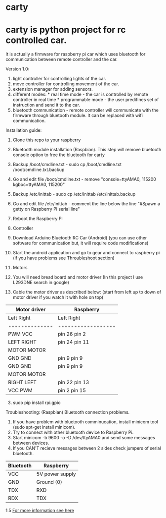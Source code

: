 # carty

# carty is python project for rc controlled car.
It is actually a firmware for raspberry pi car
which uses bluetooth for communication between remote controller and the car.

Version 1.0:
  1. light controller for controlling lights of the car.
  2. move controller for controlling movement of the car.
  3. extension manager for adding sensors.
  4. different modes:
    * real time mode - the car is controlled by remote controller in real time
    * programmable mode - the user predifines set of instruction and send it to the car.
  5. bluetooth communication - remote controller will communicate with the
        firmware through bluetooth module. It can be replaced with wifi communication.


Installation guide:

1. Clone this repo to your raspberry

2. Bluetooth module installation (Raspbian).
   This step will remove bluetooth console option to free the bluetooth for carty
  1. Backup /boot/cmdline.txt - sudo cp /boot/cmdline.txt /boot/cmdline.txt.backup
  2. Go and edit file /boot/cmdline.txt - remove "console=ttyAMA0, 115200 kgboc=ttyAMA0, 115200"
  3. Backup /etc/inittab - sudo cp /etc/inittab /etc/inittab.backup
  4. Go and edit file /etc/inittab -
     comment the line below the line "#Spawn a getty on Raspberry Pi serial line"
  5. Reboot the Raspberry Pi

3. Controller
  1. Download Arduino Bluetooth RC Car (Android) (you can use other software
        for communication but, it will require code modifications)
  2. Start the android application and go to gear and connect to raspberry pi
     (if you have problems see Throubleshoot section)

4. Motors
  1. You will need bread board and motor driver (In this project I use L293DNE search in google)
  2. Cable the motor driver as described below: (start from left up to down of motor driver if you
        watch it with hole on top)

Motor driver   | Raspberry 
-------------- | -----------------
Left     Right | Left      Right
-------------- | ------------------
PWM      VCC   | pin 26    pin 2
LEFT     RIGHT | pin 24    pin 11
MOTOR    MOTOR |        
GND      GND   | pin 9     pin 9
GND      GND   | pin 9     pin 9
MOTOR    MOTOR |        
RIGHT    LEFT  | pin 22    pin 13
VCC      PWM   | pin 2     pin 15

  3. sudo pip install rpi.gpio


Troubleshooting: (Raspbian) Bluetooth connection problems.
  1. If you have problem with bluetooth comminucation, install minicom tool (sudo apt-get install minicom).
  2. Try to connect with other bluetooth device to Raspberry Pi.
  3. Start minicom -b 9600 -o -D /dev/ttyAMA0 and send some messages between devices.
  4. If you CAN'T recieve messages between 2 sides check jumpers of serial bluetooth.

Bluetooth | Raspberry 
--------- | -----------------
VCC       | 5V power supply
GND       | Ground (0)
TDX       | RXD
RDX       | TDX

  1.5 [For more information see here](http://blog.miguelgrinberg.com/post/a-cheap-bluetooth-serial-port-for-your-raspberry-pi)


